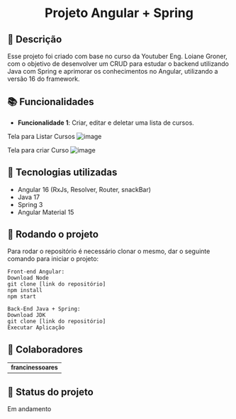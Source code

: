 <h1 align="center">Projeto Angular + Spring</h1>

## :memo: Descrição

Esse projeto foi criado com base no curso da Youtuber Eng. Loiane Groner, com o objetivo de desenvolver um CRUD para estudar o backend utilizando Java com Spring e aprimorar os conhecimentos no Angular, utilizando a versão 16 do framework.

## :books: Funcionalidades
* <b>Funcionalidade 1</b>: Criar, editar e deletar uma lista de cursos.

Tela para Listar Cursos
![image](https://github.com/francinessoares/crud-angular-spring/assets/20801604/00c4004f-933b-4f58-a85f-88a163e26f90)

Tela para criar Curso
![image](https://github.com/francinessoares/crud-angular-spring/assets/20801604/2715644c-188a-416c-8194-c7da2ff8a289)



## :wrench: Tecnologias utilizadas
* Angular 16 (RxJs, Resolver, Router, snackBar)
* Java 17
* Spring 3
* Angular Material 15

## :rocket: Rodando o projeto
Para rodar o repositório é necessário clonar o mesmo, dar o seguinte comando para iniciar o projeto:
```
Front-end Angular:
Download Node
git clone [link do repositório]
npm install
npm start

Back-End Java + Spring:
Download JDK
git clone [link do repositório]
Executar Aplicação
```

## :handshake: Colaboradores
<table>
  <tr>
    <td align="center">
      <a href="https://github.com/francinessoares">
        <sub>
          <b>francinessoares</b>
        </sub>
      </a>
    </td>
  </tr>
</table>

## :dart: Status do projeto
Em andamento
